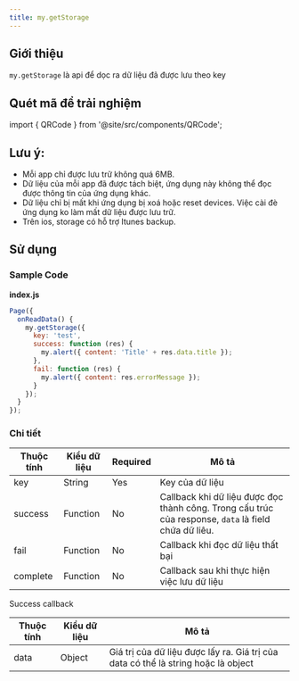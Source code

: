 ```yaml
---
title: my.getStorage
---
```


## Giới thiệu

`my.getStorage` là api để dọc ra dữ liệu đã được lưu theo key

## Quét mã để trải nghiệm

import { QRCode } from '@site/src/components/QRCode';

<QRCode page="pages/api/storage/index" />

## Lưu ý:

- Mỗi app chỉ được lưu trữ không quá 6MB.
- Dữ liệu của mỗi app đã được tách biệt, ứng dụng này không thể đọc được thông tin của ứng dụng khác.
- Dữ liệu chỉ bị mất khi ứng dụng bị xoá hoặc reset devices. Việc cài đè ứng dụng ko làm mất dữ liệu được lưu trữ.
- Trên ios, storage có hỗ trợ Itunes backup.

## Sử dụng

### Sample Code

**index.js**

```js
Page({
  onReadData() {
    my.getStorage({
      key: 'test',
      success: function (res) {
        my.alert({ content: 'Title' + res.data.title });
      },
      fail: function (res) {
        my.alert({ content: res.errorMessage });
      }
    });
  }
});
```

### Chi tiết

| Thuộc tính | Kiểu dữ liệu | Required | Mô tả                                                                                                |
| ---------- | ------------ | -------- | ---------------------------------------------------------------------------------------------------- |
| key        | String       | Yes      | Key của dữ liệu                                                                                      |
| success    | Function     | No       | Callback khi dữ liệu được đọc thành công. Trong cấu trúc của response, `data` là field chứa dữ liêu. |
| fail       | Function     | No       | Callback khi đọc dữ liệu thất bại                                                                    |
| complete   | Function     | No       | Callback sau khi thực hiện việc lưu dữ liệu                                                          |

Success callback

| Thuộc tính | Kiểu dữ liệu | Mô tả                                                                             |
| ---------- | ------------ | --------------------------------------------------------------------------------- |
| data       | Object       | Giá trị của dữ liệu được lấy ra. Giá trị của data có thể là string hoặc là object |
